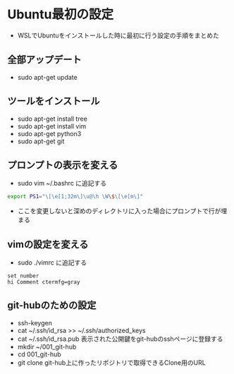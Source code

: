 # Ubuntu最初の設定
- WSLでUbuntuをインストールした時に最初に行う設定の手順をまとめた

## 全部アップデート
- sudo apt-get update

## ツールをインストール
- sudo apt-get install tree
- sudo apt-get install vim
- sudo apt-get python3
- sudo apt-get git

## プロンプトの表示を変える
- sudo vim ~/.bashrc に追記する
```bash
export PS1="\[\e[1;32m\]\u@\h \W\$\[\e[m\]"
```
- ここを変更しないと深めのディレクトリに入った場合にプロンプトで行が埋まる

## vimの設定を変える
- sudo ./vimrc に追記する
```vimrc
set number
hi Comment ctermfg=gray
```

## git-hubのための設定
- ssh-keygen
- cat ~/.ssh/id_rsa >> ~/.ssh/authorized_keys
- cat ~/.ssh/id_rsa.pub 表示された公開鍵をgit-hubのsshページに登録する
- mkdir ~/001_git-hub
- cd 001_git-hub
- git clone git-hub上に作ったリポジトリで取得できるClone用のURL
